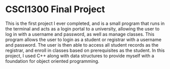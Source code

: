# CSCI1300 Final Project
 This is the first project I ever completed, and is a small program that runs in the terminal and acts as a login portal to a university, allowing the user to log in with a username and password, as well as manage classes. This program allows the user to login as a student or registrar with a username and password. The user is then able to access all student records as the registrar, and enroll in classes based on prerequisites as the student. In this project, I used C++ along with data structures to provide myself with a foundation for object oriented programming.
